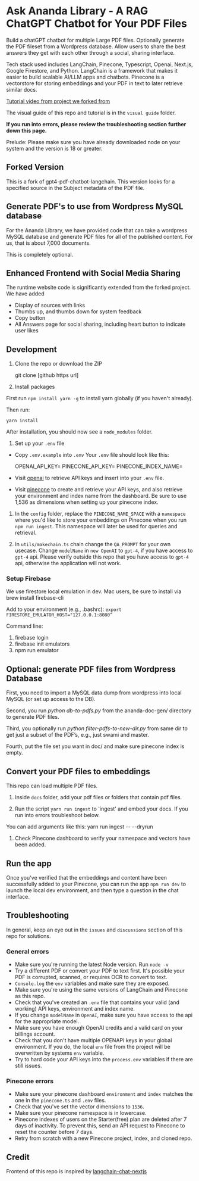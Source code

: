 # Ask Ananda Library - A RAG ChatGPT Chatbot for Your PDF Files

Build a chatGPT chatbot for multiple Large PDF files. Optionally generate the PDF fileset from a Wordpress database. Allow users to share the best answers they get with each other through a social, sharing interface.

Tech stack used includes LangChain, Pinecone, Typescript, Openai, Next.js, Google Firestore, and Python. LangChain is a framework that makes it easier to build scalable AI/LLM apps and chatbots. Pinecone is a vectorstore for storing embeddings and your PDF in text to later retrieve similar docs.

[Tutorial video from project we forked from](https://www.youtube.com/watch?v=ih9PBGVVOO4)

The visual guide of this repo and tutorial is in the `visual guide` folder.

**If you run into errors, please review the troubleshooting section further down this page.**

Prelude: Please make sure you have already downloaded node on your system and the version is 18 or greater.

## Forked Version

This is a fork of gpt4-pdf-chatbot-langchain. This version looks for a specified source in the Subject metadata of the PDF file.

## Generate PDF's to use from Wordpress MySQL database

For the Ananda Library, we have provided code that can take a wordpress MySQL database and generate PDF files for all of the published content. For us, that is about 7,000 documents.

This is completely optional.

## Enhanced Frontend with Social Media Sharing

The runtime website code is significantly extended from the forked project. We have added

- Display of sources with links
- Thumbs up, and thumbs down for system feedback
- Copy button
- All Answers page for social sharing, including heart button to indicate user likes

## Development

1. Clone the repo or download the ZIP

    git clone [github https url]

1. Install packages

First run `npm install yarn -g` to install yarn globally (if you haven't already).

Then run:

    yarn install

After installation, you should now see a `node_modules` folder.

1. Set up your `.env` file

- Copy `.env.example` into `.env`
  Your `.env` file should look like this:

    OPENAI_API_KEY=
    PINECONE_API_KEY=
    PINECONE_INDEX_NAME=

- Visit [openai](https://help.openai.com/en/articles/4936850-where-do-i-find-my-secret-api-key) to retrieve API keys and insert into your `.env` file.
- Visit [pinecone](https://pinecone.io/) to create and retrieve your API keys, and also retrieve your environment and index name from the dashboard. Be sure to use 1,536 as dimensions when setting up your pinecone index.

1. In the `config` folder, replace the `PINECONE_NAME_SPACE` with a `namespace` where you'd like to store your embeddings on Pinecone when you run `npm run ingest`. This namespace will later be used for queries and retrieval.

1. In `utils/makechain.ts` chain change the `QA_PROMPT` for your own usecase. Change `modelName` in `new OpenAI` to `gpt-4`, if you have access to `gpt-4` api. Please verify outside this repo that you have access to `gpt-4` api, otherwise the application will not work.

### Setup Firebase

We use firestore local emulation in dev. Mac users, be sure to install via brew install firebase-cli

Add to your environment (e.g., .bashrc):
`export FIRESTORE_EMULATOR_HOST="127.0.0.1:8080”`

Command line:

1. firebase login
2. firebase init emulators
3. npm run emulator

## Optional: generate PDF files from Wordpress Database

First, you need to import a MySQL data dump from wordpress into local MySQL (or set up access to the DB).

Second, you run *python db-to-pdfs.py* from the ananda-doc-gen/ directory to generate PDF files.

Third, you optionally run *python filter-pdfs-to-new-dir.py* from same dir to get just a subset of the PDF’s, e.g., just swami and master.

Fourth, put the file set you want in doc/ and make sure pinecone index is empty.

## Convert your PDF files to embeddings

This repo can load multiple PDF files.

1. Inside `docs` folder, add your pdf files or folders that contain pdf files.

1. Run the script `yarn run ingest` to 'ingest' and embed your docs. If you run into errors troubleshoot below.

You can add arguments like this:
yarn run ingest -- --dryrun

1. Check Pinecone dashboard to verify your namespace and vectors have been added.

## Run the app

Once you've verified that the embeddings and content have been successfully added to your Pinecone, you can run the app `npm run dev` to launch the local dev environment, and then type a question in the chat interface.

## Troubleshooting

In general, keep an eye out in the `issues` and `discussions` section of this repo for solutions.

### General errors

- Make sure you're running the latest Node version. Run `node -v`
- Try a different PDF or convert your PDF to text first. It's possible your PDF is corrupted, scanned, or requires OCR to convert to text.
- `Console.log` the `env` variables and make sure they are exposed.
- Make sure you're using the same versions of LangChain and Pinecone as this repo.
- Check that you've created an `.env` file that contains your valid (and working) API keys, environment and index name.
- If you change `modelName` in `OpenAI`, make sure you have access to the api for the appropriate model.
- Make sure you have enough OpenAI credits and a valid card on your billings account.
- Check that you don't have multiple OPENAPI keys in your global environment. If you do, the local `env` file from the project will be overwritten by systems `env` variable.
- Try to hard code your API keys into the `process.env` variables if there are still issues.

### Pinecone errors

- Make sure your pinecone dashboard `environment` and `index` matches the one in the `pinecone.ts` and `.env` files.
- Check that you've set the vector dimensions to `1536`.
- Make sure your pinecone namespace is in lowercase.
- Pinecone indexes of users on the Starter(free) plan are deleted after 7 days of inactivity. To prevent this, send an API request to Pinecone to reset the counter before 7 days.
- Retry from scratch with a new Pinecone project, index, and cloned repo.

## Credit

Frontend of this repo is inspired by [langchain-chat-nextjs](https://github.com/zahidkhawaja/langchain-chat-nextjs)
